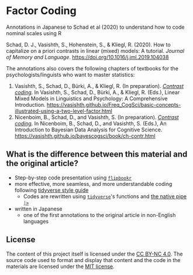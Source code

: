 # Factor Coding

Annotations in Japanese to Schad et al (2020) to understand how to code nominal scales using R

Schad, D. J., Vasishth, S., Hohenstein, S., & Kliegl, R. (2020). How to capitalize on a priori contrasts in linear (mixed) models: A tutorial. *Journal of Memory and Language*. https://doi.org/10.1016/j.jml.2019.104038

The annotations also covers the following chapters of textbooks for the psychologists/linguists who want to master statistics:

1. Vasishth, S., Schad, D., Bürki, A., & Kliegl, R. (In preparation). [*Contrast coding*](https://vasishth.github.io/Freq_CogSci/basic-concepts-illustrated-using-a-two-level-factor.html). In Vasishth, S., Schad, D., Bürki, A., & Kliegl, R. (Eds.), Linear Mixed Models in Linguistics and Psychology: A Comprehensive Introduction. https://vasishth.github.io/Freq_CogSci/basic-concepts-illustrated-using-a-two-level-factor.html
2. Nicenboim, B., Schad, D., and Vasishth, S. (In preparation). [*Contrast coding*](https://vasishth.github.io/bayescogsci/book/ch-contr.html). In Nicenboim, B., Schad, D., and Vasishth, S. (Eds.), An Introduction to Bayesian Data Analysis for Cognitive Science. https://vasishth.github.io/bayescogsci/book/ch-contr.html

## What is the difference between this material and the original article?

- Step-by-step code presentation using [`flipbookr`](https://cran.r-project.org/web/packages/flipbookr/index.html)
- more effective, more seamless, and more understandable coding following [tidyverse style guide](https://style.tidyverse.org/)
  - Codes are rewritten using [`tidyverse`](https://www.tidyverse.org/)'s functions and [the native pipe `|>`](https://stat.ethz.ch/pipermail/r-announce/2021/000670.html#:~:text=the%20new%20native%20pipe%20operator%20%22%7C%3E%22)
- written in Japanese
  - one of the first annotations to the original article in non-English languages

## License

The content of this project itself is licensed under the [CC BY-NC 4.0](https://creativecommons.org/licenses/by-nc/4.0/deed.en). The source code used to format and display that content and the code in the materials are licensed under the [MIT license]().
